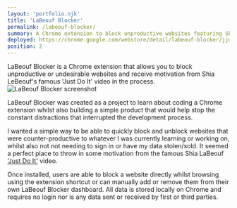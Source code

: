 ```yaml
---
layout: 'portfolio.njk'
title: 'LaBeouf Blocker'
permalink: /labeouf-blocker/
summary: A Chrome extension to block unproductive websites featuring Shia LaBeouf
deployed: https://chrome.google.com/webstore/detail/labeouf-blocker/jjmhcnkpkpmfifppnggagimcmcolkcee?hl=en
position: 2
---
```


LaBeouf Blocker is a Chrome extension that allows you to block unproductive or undesirable websites
and receive motivation from Shia LeBeouf's famous 'Just Do It' video in the process.
![LaBeouf Blocker screenshot](./assets/images/labeouf.webp 'LaBeouf Blocker')

LaBeouf Blocker was created as a project to learn about coding a Chrome extension whilst also building
a simple product that would help stop the constant distractions that interrupted the development process.

I wanted a simple way to be able to quickly block and unblock websites that were counter-productive
to whatever I was currently learning or working on, whilst also not not needing
to sign in or have my data stolen/sold. It seemed a perfect place to throw in some motivation from the famous Shia LaBeouf ['Just Do It'](https://www.youtube.com/watch?v=ZXsQAXx_ao0)
video.

Once installed, users are able to block a website directly whilst browsing using the extension shortcut or
can manually add or remove them from their own LaBeouf Blocker dashboard. All data is stored locally on
Chrome and requires no login nor is any data sent or received by first or third parties.
